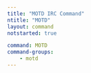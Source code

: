 ```yaml
---
title: "MOTD IRC Command"
ntitle: "MOTD"
layout: command
notstarted: true

command: MOTD
command-groups:
    - motd
---
```

